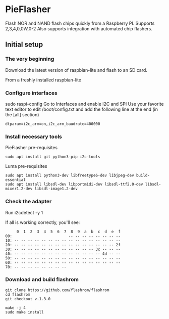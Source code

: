 # PieFlasher
Flash NOR and NAND flash chips quickly from a Raspberry PI. Supports 2,3,4,0,0W,0-2
Also supports integration with automated chip flashers.

## Initial setup

### The very beginning
Download the latest version of raspbian-lite and flash to an SD card.

From a freshly installed raspbian-lite

### Configure interfaces
sudo raspi-config
Go to Interfaces and enable I2C and SPI
Use your favorite text editor to edit /boot/config.txt and add the following line at the end (in the [all] section)

```
dtparam=i2c_arm=on,i2c_arm_baudrate=400000
```

### Install necessary tools
PieFlasher pre-requisites
```
sudo apt install git python3-pip i2c-tools 
```

Luma pre-requisites
```
sudo apt install python3-dev libfreetype6-dev libjpeg-dev build-essential
sudo apt install libsdl-dev libportmidi-dev libsdl-ttf2.0-dev libsdl-mixer1.2-dev libsdl-image1.2-dev
```

### Check the adapter
Run i2cdetect -y 1

If all is working correctly, you'll see:
```
     0  1  2  3  4  5  6  7  8  9  a  b  c  d  e  f
00:                         -- -- -- -- -- -- -- --
10: -- -- -- -- -- -- -- -- -- -- -- -- -- -- -- --
20: -- -- -- -- -- -- -- -- -- -- -- -- -- -- -- 2f
30: -- -- -- -- -- -- -- -- -- -- -- -- 3c -- -- --
40: -- -- -- -- -- -- -- -- -- -- -- -- -- 4d -- --
50: -- -- -- -- -- -- -- -- -- -- -- -- -- -- -- --
60: -- -- -- -- -- -- -- -- -- -- -- -- -- -- -- --
70: -- -- -- -- -- -- -- --
```

### Download and build flashrom

```
git clone https://github.com/flashrom/flashrom
cd flashrom
git checkout v.1.3.0

make -j 4
sudo make install
```
